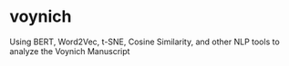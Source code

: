 # voynich
Using BERT, Word2Vec, t-SNE, Cosine Similarity, and other NLP tools to analyze the Voynich Manuscript
